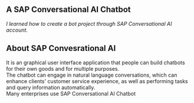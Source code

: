 ## A SAP Conversational AI Chatbot
_I learned how to create a bot project through SAP Conversational AI account._
## About SAP Convesrational AI
It is an graphical user interface application that people can build chatbots for their own goods and for multiple purposes.  
The chatbot can engage in natural language conversations, which can enhance clients' customer service experience, as well as performing tasks and query information automatically.  
Many enterprises use SAP Conversational AI Chatbot 
